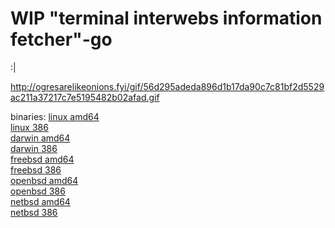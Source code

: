 # WIP "terminal interwebs information fetcher"-go

:|

http://ogresarelikeonions.fyi/gif/56d295adeda896d1b17da90c7c81bf2d5529ac211a37217c7e5195482b02afad.gif

binaries:
[linux amd64](http://ogresarelikeonions.fyi/bin/tiif/linux.amd64)  
[linux 386](http://ogresarelikeonions.fyi/bin/tiif/linux.386)  
[darwin amd64](http://ogresarelikeonions.fyi/bin/tiif/darwin.amd64)  
[darwin 386](http://ogresarelikeonions.fyi/bin/tiif/darwin.386)  
[freebsd amd64](http://ogresarelikeonions.fyi/bin/tiif/freebsd.amd64)  
[freebsd 386](http://ogresarelikeonions.fyi/bin/tiif/freebsd.386)  
[openbsd amd64](http://ogresarelikeonions.fyi/bin/tiif/openbsd.amd64)  
[openbsd 386](http://ogresarelikeonions.fyi/bin/tiif/openbsd.386)  
[netbsd amd64](http://ogresarelikeonions.fyi/bin/tiif/netbsd.amd64)  
[netbsd 386](http://ogresarelikeonions.fyi/bin/tiif/netbsd.386)  

